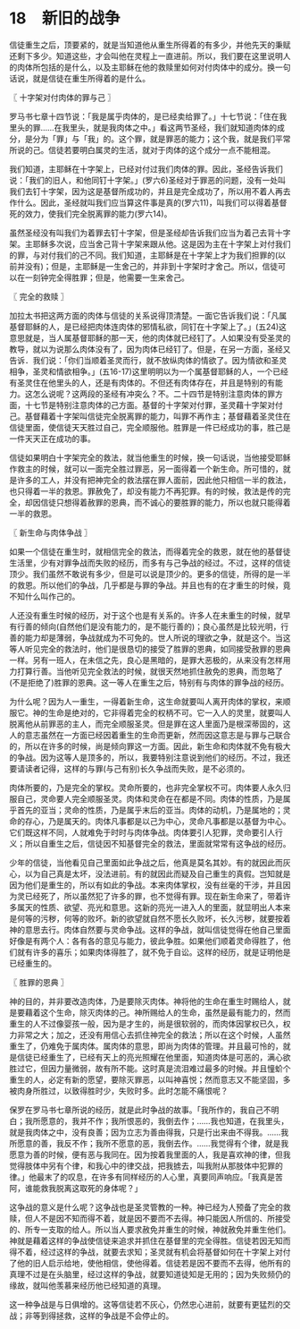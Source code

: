 # 18　新旧的战争


信徒重生之后，顶要紧的，就是当知道他从重生所得着的有多少，并他先天的秉赋还剩下多少。知道这些，才会叫他在灵程上一直进前。所以，我们要在这里说明人的肉体所包括的是什么，以及主耶稣在他的救赎里如何对付肉体中的成分。换一句话说，就是信徒在重生所得着的是什么。



〖 十字架对付肉体的罪与己 〗

罗马书七章十四节说：「我是属乎肉体的，是已经卖给罪了。」十七节说：「住在我里头的罪……在我里头，就是我肉体之中。」看这两节圣经，我们就知道肉体的成分，是分为「罪」与「我」的。这个罪，就是罪恶的能力；这个我，就是我们平常所说的己。信徒若要明白属灵的生活，就对于肉体的这个成分一点不能相混。

我们知道，主耶稣在十字架上，已经对付过我们肉体的罪。因此，圣经告诉我们说：「我们的旧人，和他同钉十字架。」(罗六6)圣经对于罪恶的问题，没有一处叫我们去钉十字架，因为这是基督所成功的，并且是完全成功了，所以用不着人再去作什么。因此，圣经就叫我们应当算这件事是真的(罗六11)，叫我们可以得着基督死的效力，使我们完全脱离罪的能力(罗六14)。

虽然圣经没有叫我们为着罪去钉十字架，但是圣经却告诉我们应当为着己去背十字架。主耶稣多次说，应当舍己背十字架来跟从他。这是因为主在十字架上对付我们的罪，与对付我们的己不同。我们知道，主耶稣是在十字架上才为我们担罪的(以前并没有)；但是，主耶稣是一生舍己的，并非到十字架时才舍己。所以，信徒可以在一刻钟完全得胜罪；但是，他需要一生来舍己。



〖 完全的救赎 〗

加拉太书把这两方面的肉体与信徒的关系说得顶清楚。一面它告诉我们说：「凡属基督耶稣的人，是已经把肉体连肉体的邪情私欲，同钉在十字架上了。」(五24)这意思就是，当人属基督耶稣的那一天，他的肉体就已经钉了。人如果没有受圣灵的教导，就以为说那么肉体没有了，因为肉体已经钉了。但是，在另一方面，圣经又告诉．我们说：「你们当顺着圣灵而行，就不放纵肉体的情欲了。因为情欲和圣灵相争，圣灵和情欲相争。」(五16-17)这里明明以为一个属基督耶稣的人，一个已经有圣灵住在他里头的人，还是有肉体的。不但还有肉体存在，并且是特别的有能力。这怎么说呢？这两段的圣经有冲突么？不。二十四节是特别注意肉体的罪方面，十七节是特别注意肉体的己方面。基督的十字架对付罪，圣灵藉十字架对付己。基督藉着十字架叫信徒完全脱离罪的能力，叫罪不再作主；基督藉着圣灵住在信徒里面，使信徒天天胜过自己，完全顺服他。胜罪是一件已经成功的事，胜己是一件天天正在成功的事。

信徒如果明白十字架完全的救法，就当他重生的时候，换一句话说，当他接受耶稣作救主的时候，就可以一面完全胜过罪恶，另一面得着一个新生命。所可惜的，就是许多的工人，并没有把神完全的救法摆在罪人面前，因此他只相信一半的救法，也只得着一半的救恩。罪赦免了，却没有能力不再犯罪。有的时候，救法是传的完全，却因信徒只想得着赦罪的恩典，而不诚心的要胜罪的能力，所以也就只能得着一半的救恩。



〖 新生命与肉体争战 〗

如果一个信徒在重生时，就相信完全的救法，而得着完全的救恩，就在他的基督徒生活里，少有对罪争战而失败的经历，而多有与己争战的经过。不过，这样的信徒顶少。我们虽然不敢说有多少，但是可以说是顶少的。更多的信徒，所得的是一半的救恩。所以他们的争战，几乎都是与罪的争战。并且也有的在才重生的时候，竟不知什么叫作己的。

人还没有重生时候的经历，对于这个也是有关系的。许多人在未重生的时候，就早有行善的倾向(自然他们是没有能力的，是不能行善的)；良心虽然是比较光明，行善的能力却是薄弱，争战就成为不可免的。世人所说的理欲之争，就是这个。当这等人听见完全的救法时，他们是很恳切的接受了胜罪的恩典，如同接受赦罪的恩典一样。另有一班人，在未信之先，良心是黑暗的，是罪大恶极的，从来没有怎样用力打算行善。当他听见完全救法的时候，就很天然地抓住赦免的恩典，而忽略了(不是拒绝了)胜罪的恩典。这一等人在重生之后，特别有与肉体的罪争战的经历。

为什么呢？因为人一重生，一得着新生命，这生命就要叫人离开肉体的掌权，来顺服它。神的生命是绝对的，它非得着完全的权柄不可。它一入人的灵里，就要叫人脱离他从前罪恶的主人，而完全顺服圣灵。但是罪在这人里面乃是根深蒂固的，这人的意志虽然在一方面已经因着重生的生命而更新，然而因这意志是与罪与己联合的，所以在许多的时候，尚是倾向罪这一方面。因此，新生命和肉体就不免有极大的争战。因为这等人是顶多的，所以，我要特别注意说到他们的经历。不过，我还要请读者记得，这样的与罪(与己有别)长久争战而失败，是不必须的。

肉体所要的，乃是完全的掌权。灵命所要的，也非完全掌权不可。肉体要人永久归服自己，灵命要人完全顺服圣灵。肉体和灵命在在都是不同。肉体的性质，乃是属乎首先的亚当；灵命的性质，乃是属乎末后的亚当。肉体的动机，乃是属地的；灵命的存心，乃是属天的。肉体凡事都是以己为中心，灵命凡事都是以基督为中心。它们既这样不同，人就难免于时时与肉体争战。肉体要引人犯罪，灵命要引人行义；所以自重生之后，信徒因不知基督完全的救法，里面就常常有这争战的经历。

少年的信徒，当他看见自己里面如此争战之后，他真是莫名其妙。有的就因此而灰心，以为自己真是太坏，没法进前。有的就因此而疑及自己重生的真假。岂知就是因为他们是重生的，所以有如此的争战。本来肉体掌权，没有丝毫的干涉，并且因为灵已经死了，所以虽然犯了许多的罪，也不觉得有罪。现在新生命来了，带着许多属天的性质、欲望、亮光和意思。这新的亮光一进入人的里面，就显明出人本来是何等的污秽，何等的败坏。新的欲望就自然不愿长久败坏，长久污秽，就要按着神的意思去行。肉体自然要与灵命争战。这样的争战，就叫信徒觉得在他自己里面好像是有两个人：各有各的意见与能力，彼此争胜。如果他们顺着灵命得胜了，他们就有许多的喜乐；如果肉体得胜了，就不免于自讼。这样的经历，就是证明他是已经重生的。



〖 胜罪的恩典 〗

神的目的，并非要改造肉体，乃是要除灭肉体。神将他的生命在重生时赐给人，就是要藉着这个生命，除灭肉体的己。神所赐给人的生命，虽然是最有能力的，然而重生的人不过像婴孩一般，因为是才生的，尚是很软弱的，而肉体因掌权已久，权力非常之大；加之，还没有用信心去抓住神完全的救法；所以在这个时候，人虽然重生了，仍难免于属肉体。属肉体的意思，即尚为肉体的管理。并且最可怜的，就是信徒已经重生了，已经有天上的亮光照耀在他里面，知道肉体是可恶的，满心欲胜过它，但因力量微弱，故有所不能。这时真是流泪难过最多的时候。并且憧蚧个重生的人，必定有新的愿望，要除灭罪恶，以叫神喜悦；然而意志又不能坚固，多被肉身所胜过，以致得胜时少，失败时多。此时怎能不痛恨呢？

保罗在罗马书七章所说的经历，就是此时争战的故事。「我所作的，我自己不明白；我所愿意的，我并不作；我所恨恶的，我倒去作；……我也知道，在我里头，就是我肉体之中，没有良善；因为立志为善由得我，只是行出来由不得我。……我所愿意的善，我反不作；我所不愿意的恶，我倒去作。……我觉得有个律，就是我愿意为善的时候，便有恶与我同在。因为按着我里面的人，我是喜欢神的律，但我觉得肢体中另有个律，和我心中的律交战，把我掳去，叫我附从那肢体中犯罪的律。」他最末了的叹息，在许多有同样经历的人心里，真要同声响应。「我真是苦阿，谁能救我脱离这取死的身体呢？」

这争战的意义是什么呢？这争战也是圣灵管教的一种。神已经为人预备了完全的救赎，但人不是因不知而得不着，就是因不要而不去得。神只能因人所信的、所接受的、所专一支取的给人。所以当人要求赦免并重生的时候，神就赦免并重生他们。神就是藉着这样的争战使信徒来追求并抓住在基督里的完全得胜。信徒若因无知而得不着，经过这样的争战，就要去求知；圣灵就有机会将基督如何在十字架上对付了他的旧人启示给地，使他相信，使他得着。信徒若是因不要而不去得，他所有的真理不过是在头脑里，经过这样的争战，就要知道徒知是无用的；因为失败频仍的缘故，就叫他羡慕来经历他已经知道的真理。

这一种争战是与日俱增的。这等信徒若不灰心，仍然忠心进前，就要有更猛烈的交战；非等到得拯救，这样的争战是不会停止的。

